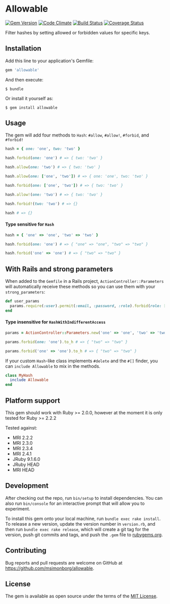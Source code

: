 # Allowable
[![Gem Version](https://badge.fury.io/rb/allowable.svg)](https://badge.fury.io/rb/allowable)
[![Code Climate](https://codeclimate.com/github/msimonborg/allowable/badges/gpa.svg)](https://codeclimate.com/github/msimonborg/allowable)
[![Build Status](https://travis-ci.org/msimonborg/allowable.svg?branch=master)](https://travis-ci.org/msimonborg/allowable)
[![Coverage Status](https://coveralls.io/repos/github/msimonborg/allowable/badge.svg?branch=master)](https://coveralls.io/github/msimonborg/allowable?branch=master)

Filter hashes by setting  allowed or forbidden values for specific keys.

## Installation

Add this line to your application's Gemfile:

```ruby
gem 'allowable'
```

And then execute:

    $ bundle

Or install it yourself as:

    $ gem install allowable

## Usage
The gem will add four methods to `Hash`: `#allow`, `#allow!`, `#forbid`, and `#forbid!`

```ruby
hash = { one: 'one', two: 'two' }

hash.forbid(one: 'one') # => { two: 'two' }

hash.allow(one: 'two') # => { two: 'two' }

hash.allow(one: ['one', 'two']) # => { one: 'one', two: 'two' }

hash.forbid(one: ['one', 'two']) # => { two: 'two' }

hash.allow!(one: 'two') # => { two: 'two' }

hash.forbid!(two: 'two') # => {}

hash # => {}
```

#### Type sensitive for `Hash`

```ruby
hash = { 'one' => 'one', 'two' => 'two' }

hash.forbid(one: 'one') # => { "one" => "one", "two" => "two" }

hash.forbid('one' => 'one') # => { "two" => "two" }
```

## With Rails and strong parameters

When added to the `Gemfile` in a Rails project, `ActionController::Parameters` will automatically receive these methods so you can use them with your `strong_parameters`:

```ruby
def user_params
  params.require(:user).permit(:email, :password, :role).forbid(role: ['sys_admin', 'owner'])
end
```

#### Type insensitive for `HashWithIndifferentAccess`
```ruby
params = ActionController::Parameters.new('one' => 'one', 'two' => 'two').permit(:one, :two)

params.forbid(one: 'one').to_h # => { "two" => "two" }

params.forbid('one' => 'one').to_h # => { "two" => "two" }
```

If your custom `Hash`-like class implements `#delete` and the `#[]` finder, you can `include Allowable` to mix in the methods.

```ruby
class MyHash
  include Allowable
end
```

## Platform support

This gem should work with Ruby >= 2.0.0, however at the moment it is only tested for Ruby >= 2.2.2

Tested against:
* MRI 2.2.2
* MRI 2.3.0
* MRI 2.3.4
* MRI 2.4.1
* JRuby 9.1.6.0
* JRuby HEAD
* MRI HEAD

## Development

After checking out the repo, run `bin/setup` to install dependencies. You can also run `bin/console` for an interactive prompt that will allow you to experiment.

To install this gem onto your local machine, run `bundle exec rake install`. To release a new version, update the version number in `version.rb`, and then run `bundle exec rake release`, which will create a git tag for the version, push git commits and tags, and push the `.gem` file to [rubygems.org](https://rubygems.org).

## Contributing

Bug reports and pull requests are welcome on GitHub at https://github.com/msimonborg/allowable.


## License

The gem is available as open source under the terms of the [MIT License](http://opensource.org/licenses/MIT).
